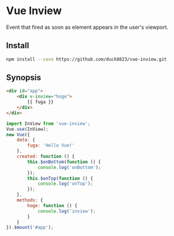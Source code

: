 # Vue Inview
Event that fired as soon as element appears in the user's viewport.

## Install
```sh
npm install --save https://github.com/duck8823/vue-inview.git
```

## Synopsis
```html
<div id="app">
    <div v-inview="hoge">
        {{ fuga }}
    </div>
</div>
```
```js
import InView from 'vue-inview';
Vue.use(InView);
new Vue({
    data: {
        fuga: 'Hello Vue!'
    },
    created: function () {
        this.$onBottom(function () {
            console.log('onBottom');
        });
        this.$onTop(function () {
            console.log('onTop');
        });
    },
    methods: {
        hoge: function () {
            console.log('inview');
        }
    }
}).$mount('#app');
```
